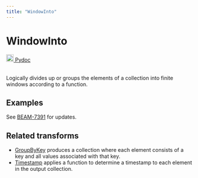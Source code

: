 ```yaml
---
title: "WindowInto"
---
```

<!--
Licensed under the Apache License, Version 2.0 (the "License");
you may not use this file except in compliance with the License.
You may obtain a copy of the License at

http://www.apache.org/licenses/LICENSE-2.0

Unless required by applicable law or agreed to in writing, software
distributed under the License is distributed on an "AS IS" BASIS,
WITHOUT WARRANTIES OR CONDITIONS OF ANY KIND, either express or implied.
See the License for the specific language governing permissions and
limitations under the License.
-->

# WindowInto
<table align="left">
    <a target="_blank" class="button"
        href="https://beam.apache.org/releases/pydoc/current/apache_beam.transforms.window.html?highlight=window#module-apache_beam.transforms.window">
      <img src="https://beam.apache.org/images/logos/sdks/python.png" width="20px" height="20px" alt="Pydoc">
     Pydoc
    </a>
</table>
<br><br>


Logically divides up or groups the elements of a collection into finite
windows according to a function.

## Examples
See [BEAM-7391](https://issues.apache.org/jira/browse/BEAM-7391) for updates. 

## Related transforms
* [GroupByKey](/documentation/transforms/python/aggregation/groupbykey)
  produces a collection where each element consists of a key and all values associated
  with that key.
* [Timestamp](/documentation/transforms/python/elementwise/withtimestamps)
  applies a function to determine a timestamp to each element in the output collection.
